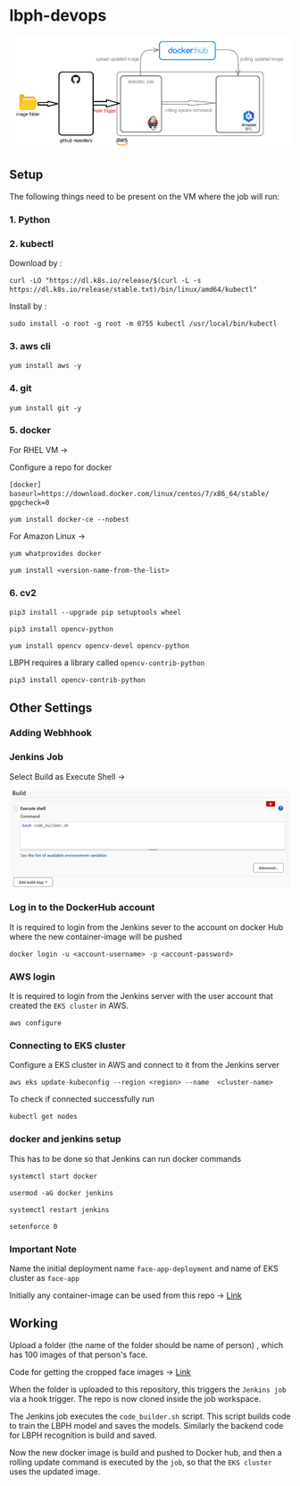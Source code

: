 # lbph-devops

![](https://raw.githubusercontent.com/YashIndane/repo-images/main/lbph-devops-flow-path.png)

## Setup

The following things need to be present on the VM where the job will run:

### 1. Python

### 2. kubectl

Download by :

```
curl -LO "https://dl.k8s.io/release/$(curl -L -s https://dl.k8s.io/release/stable.txt)/bin/linux/amd64/kubectl"
```

Install by :

```
sudo install -o root -g root -m 0755 kubectl /usr/local/bin/kubectl
```

### 3. aws cli

```
yum install aws -y
```

### 4. git

```
yum install git -y
```

### 5. docker

For RHEL VM ->

Configure a repo for docker

```
[docker]
baseurl=https://download.docker.com/linux/centos/7/x86_64/stable/
gpgcheck=0
```

```
yum install docker-ce --nobest
```

For Amazon Linux ->

```
yum whatprovides docker
```

```
yum install <version-name-from-the-list>
```

### 6. cv2 

```
pip3 install --upgrade pip setuptools wheel
```

```
pip3 install opencv-python
```

```
yum install opencv opencv-devel opencv-python
```

LBPH requires a library called `opencv-contrib-python`

```
pip3 install opencv-contrib-python
```

## Other Settings

### Adding Webhhook

### Jenkins Job

Select Build as Execute Shell ->

![](https://raw.githubusercontent.com/YashIndane/repo-images/main/jenkins_build.png)

### Log in to the DockerHub account

It is required to login from the Jenkins sever to the account on docker Hub where the new container-image will be pushed

```
docker login -u <account-username> -p <account-password>
```

### AWS login

It is required to login from the Jenkins server with the user account that created the `EKS cluster` in AWS.

```
aws configure
```

### Connecting to EKS cluster

Configure a EKS cluster in AWS and connect to it from the Jenkins server

```
aws eks update-kubeconfig --region <region> --name  <cluster-name>
```

To check if connected successfully run 

```
kubectl get nodes
```

### docker and jenkins setup

This has to be done so that Jenkins can run docker commands

```
systemctl start docker
```

```
usermod -aG docker jenkins
```

```
systemctl restart jenkins
```

```
setenforce 0
```

### Important Note

Name the initial deployment name `face-app-deployment` and name of EKS cluster as `face-app`

Initially any container-image can be used from this repo -> [Link](https://hub.docker.com/repository/docker/yashindane/lbphrecog)

## Working

Upload a folder (the name of the folder should be name of person) , which has 100 images of that person's face.

Code for getting the cropped face images -> [Link](https://github.com/YashIndane/face-cropper/blob/main/cropped_face_generator.py)

When the folder is uploaded to this repository, this triggers the `Jenkins job` via a hook trigger. The repo is now cloned inside the job workspace. 

The Jenkins job executes the `code_builder.sh` script. This script builds code to train the LBPH model and saves the models. Similarly the backend code for LBPH recognition is build and saved.

Now the new docker image is build and pushed to Docker hub, and then a rolling update command is executed by the `job`, so that the `EKS cluster` uses the updated image.
